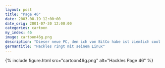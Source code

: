 ```yaml
---
layout: post
title: "Page 46"
date: 2003-08-19 12:00:00
date_orig: 2001-07-30 12:00:00
categories: cartoon
my_index: 46
image: cartoon46g.png
description: "Dieser neue PC, den ich von BitCo habe ist ziemlich cool. Aber ich muss wohl einen neuen Treiber herunterladen, damit meine Grafikkarte funktioniert Später am Abend Mist, ich muss das MakeFile ändern um das zu kompilieren Argh! Das hat jetzt ein paar Abhängigkeiten zerschossen Grr. Jetzt muss ich die X Bibliotheken updaten Dieser Kernel Patch könnte es beheben Am nächsten Morgen Hey, ist das dieses Linux von dem ich dauernd höre Sieht spaßig aus endlich es geht hazel hackles"
germantitle: "Hackles ringt mit seinem Linux"
---
```


{% include figure.html src="cartoon46g.png" alt="Hackles Page 46"  %}
